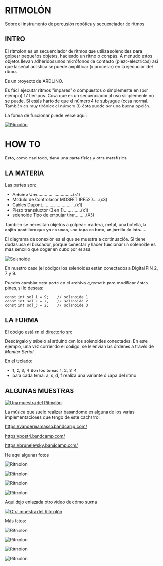 # RITMOLÓN
Sobre el instrumento de percusión robótica y secuenciador de ritmos

## INTRO

El ritmolon es un secuenciador de ritmos que utiliza solenoides para golpear pequeños objetos, haciendo un ritmo o compás. A menudo estos objetos llevan adheridos unos micrófonos de contacto (piezo-electricos) así que la señal acústica se puede amplificar (o procesar) en la ejecución del ritmo.

Es un proyecto de ARDUINO. 

Es fácil ejecutar ritmos "impares" o compuestos o simplemente en (por ejemplo) 17 tiempos. Cosa que en un secuenciador al uso simplemente no se puede. Si estás harto de que el número 4 te subyugue (cosa normal. También es muy tiránico el número 3) ésta puede ser una buena opción.  

La forma de funcionar puede verse aquí:

[![Ritmolón](https://img.youtube.com/vi/TF0EBw5WRiI/0.jpg)](https://youtu.be/JDnHeRFszOw "Una muestra del Ritmolón")

# HOW TO

Esto, como casi todo, tiene una parte física y otra metafísica

## LA MATERIA

Las partes son:

- Arduino Uno.............................(x1)  
- Módulo de Controlador MOSFET IRF520.....(x3)  
- Cables Dupont...........................(x1)  
- Piezo transductor (3 en 1)..............(x1)  
- solenoide Tipo de empujar tirar.........(X3)  


Tambien se necesitan objetos a golpear: madera, metal, una botella, la cajita-pastillero que ya no usas, una tapa de bote, un jarrillo de lata.....

El diagrama de conexión es el que se muestra a continuación. Si tiene dudas usa el buscador, porque conectar y hacer funcionar un solenoide es más sencillo que coger un cubo por el asa.


![Solenoide](img/conn_solenoide.png "Solenoide")

En nuestro caso (el código) los solenoides están conectados a Digital PIN 2, 7 y 9.

Puedes cambiar esta parte en el archivo *c_tema.h* para modificar éstos pines, si lo deseas:
~~~
const int sol_1 = 9;    // solenoide 1    
const int sol_2 = 7;    // solenoide 2
const int sol_3 = 2;    // solenoide 3
~~~

## LA FORMA

El código está en el [directorio src](src)

Descárgalo y súbelo al arduino con los solenoides conectados. En este ejemplo, una vez corriendo el código, se le envían las órdenes a través de *Monitor Serial*.

En el teclado:

 - 1, 2, 3, 4    Son los temas 1, 2, 3, 4  
 - para cada tema: a, s, d, f   realiza una variante ó capa del ritmo  

## ALGUNAS MUESTRAS

[![Una muestra del Ritmolón](https://img.youtube.com/vi/JDnHeRFszOw/0.jpg)](https://youtu.be/JDnHeRFszOw "Una muestra del Ritmolón")

La música que suelo realizar basándome en alguna de los varias implementaciones que tengo de éste cacharro:

https://vandermamasso.bandcamp.com/

https://post4.bandcamp.com/

https://brunelevsky.bandcamp.com/


He aquí algunas fotos 

![Ritmolon](img/rit1.png "Ritmolon")

![Ritmolon](img/rit3.png "Ritmolon")

![Ritmolon](img/rit3.png "Ritmolon")

![Ritmolon](img/rit4.png "Ritmolon")



Aquí dejo enlazada otro vídeo de cómo suena

[![Otra muestra del Ritmolón](https://img.youtube.com/vi/xk5GeTDyXds/0.jpg)](https://www.youtube.com/watch?v=xk5GeTDyXds "Otra muestra del Ritmolón")

Más fotos:

![Ritmolon](img/rit_1.png "Ritmolon")

![Ritmolon](img/rit_3.png "Ritmolon")

![Ritmolon](img/rit_4.jpg "Ritmolon")

![Ritmolon](img/rit_6.jpg "Ritmolon")


